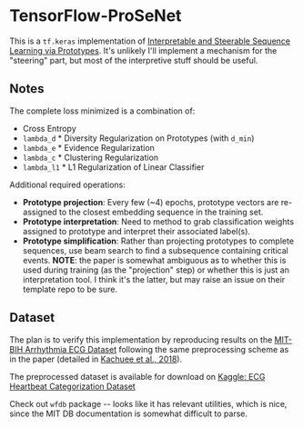 # TensorFlow-ProSeNet

This is a `tf.keras` implementation of [Interpretable and Steerable Sequence Learning via Prototypes](https://arxiv.org/abs/1907.09728). It's unlikely I'll implement a mechanism for the "steering" part, but most of the interpretive stuff should be useful.

## Notes

The complete loss minimized is a combination of:

- Cross Entropy
- `lambda_d` * Diversity Regularization on Prototypes (with `d_min`)
- `lambda_e` * Evidence Regularization
- `lambda_c` * Clustering Regularization
- `lambda_l1` * L1 Regularization of Linear Classifier

Additional required operations:

- **Prototype projection**: Every few (~4) epochs, prototype vectors are re-assigned to the closest embedding sequence in the training set.
- **Prototype interpretation**: Need to method to grab classification weights assigned to prototype and interpret their associated label(s).
- **Prototype simplification**: Rather than projecting prototypes to complete sequences, use beam search to find a subsequence containing critical events. **NOTE**: the paper is somewhat ambiguous as to whether this is used during training (as the "projection" step) or whether this is just an interpretation tool. I think it's the latter, but may raise an issue on their template repo to be sure.

## Dataset

The plan is to verify this implementation by reproducing results on the [MIT-BIH Arrhythmia ECG Dataset](https://physionet.org/content/mitdb/1.0.0/) following the same preprocessing scheme as in the paper (detailed in [Kachuee et al., 2018](https://arxiv.org/abs/1805.00794)).

The preprocessed dataset is available for download on [Kaggle: ECG Heartbeat Categorization Dataset](https://www.kaggle.com/shayanfazeli/heartbeat/data#)

Check out `wfdb` package -- looks like it has relevant utilities, which is nice, since the MIT DB documentation is somewhat difficult to parse.
